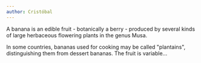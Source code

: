 ```yaml
---
author: Cristóbal
---
```

A banana is an edible fruit - botanically a berry - produced by several kinds of large herbaceous flowering plants in the genus Musa.

In some countries, bananas used for cooking may be called "plantains",
distinguishing them from dessert bananas. The fruit is variable...
